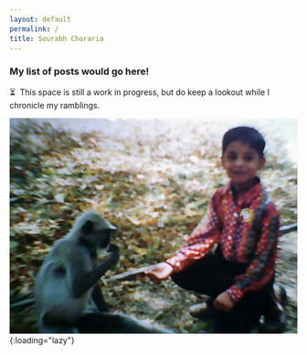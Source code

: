 ```yaml
---
layout: default
permalink: /
title: Sourabh Choraria
---
```


<h3>My list of posts would go here!</h3>

⏳&nbsp;&nbsp;This space is still a work in progress, but do keep a lookout while I chronicle my ramblings.

![Monkey Business](/assets/img/monkey-business.jpg){:loading="lazy"}